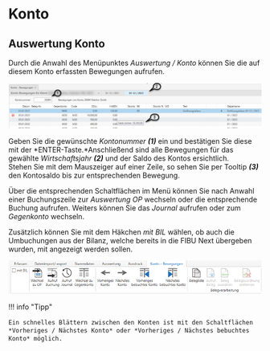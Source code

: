 # Konto

## Auswertung Konto


Durch die Anwahl des Menüpunktes *Auswertung / Konto* können Sie die auf diesem Konto erfassten Bewegungen aufrufen.


![Image](<img/NeuesElement163.png>)

Geben Sie die gewünschte *Kontonummer* ***(1)*** ein und bestätigen Sie diese mit der *ENTER-Taste.*Anschließend sind alle Bewegungen für das gewählte *Wirtschaftsjahr* ***(2)*** und der Saldo des Kontos ersichtlich.\
Stehen Sie mit dem Mauszeiger auf einer Zeile, so sehen Sie per Tooltip ***(3)*** den Kontosaldo bis zur entsprechenden Bewegung.

Über die entsprechenden Schaltflächen im Menü können Sie nach Anwahl einer Buchungszeile zur *Auswertung OP* wechseln oder die entsprechende Buchung aufrufen. Weiters können Sie das *Journal* aufrufen oder zum *Gegenkonto* wechseln.

Zusätzlich können Sie mit dem Häkchen *mit BIL* wählen, ob auch die Umbuchungen aus der Bilanz, welche bereits in die FIBU Next übergeben wurden, mit angezeigt werden sollen.


![Image](<img/NeuesElement162.png>)

!!! info "Tipp"

    Ein schnelles Blättern zwischen den Konten ist mit den Schaltflächen *Vorheriges / Nächstes Konto* oder *Vorheriges / Nächstes bebuchtes Konto* möglich.
